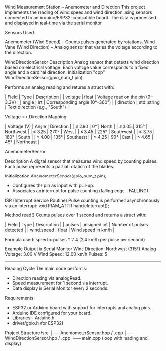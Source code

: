 Wind Measurement Station – Anemometer and Direction
This project implements the reading of wind speed and wind direction using sensors connected to an Arduino/ESP32-compatible board. The data is processed and displayed in real-time via the serial monitor

Sensors Used

Anemometer (Wind Speed) – Counts pulses generated by rotations.
Wind Vane (Wind Direction) – Analog sensor that varies the voltage according to the direction.

WindDirectionSensor
Description
Analog sensor that detects wind direction based on electrical voltage. Each voltage value corresponds to a fixed angle and a cardinal direction.
Initialization
"cpp"
WindDirectionSensor(gpio_num_t pin);

Performs an analog reading and returns a struct with:

| Field | Type | Description |
| voltage | float | Voltage read on the pin (0–3.3V) |
| angle | int | Corresponding angle (0°–360°) |
| direction | std::string | Text direction (e.g., "South") |

Voltage ↔ Direction Mapping

| Voltage (V) | Angle | Direction |
| ≤ 2.90 | 0° | North |
| ≤ 3.05 | 315° | Northwest |
| ≤ 3.25 | 270° | West |
| ≤ 3.45 | 225° | Southwest |
| ≤ 3.75 | 180° | South |
| ≤ 4.00 | 135° | Southeast |
| ≤ 4.25 | 90° | East |
| ≤ 4.65 | 45° | Northeast |

AnemometerSensor

Description
A digital sensor that measures wind speed by counting pulses. Each pulse represents a partial rotation of the blades.

Initialization
AnemometerSensor(gpio_num_t pin);

- Configures the pin as input with pull-up.
- Associates an interrupt for pulse counting (falling edge - FALLING).

ISR (Interrupt Service Routine)
Pulse counting is performed asynchronously via an interrupt:
void IRAM_ATTR handleInterrupt();

Method read()
Counts pulses over 1 second and returns a struct with:

| Field | Type | Description |
| pulses | unsigned int | Number of pulses detected |
| wind_speed | float | Wind speed in km/h |

Formula used: speed = pulses \* 2.4
(2.4 km/h per pulse per second)

Example Output in Serial Monitor
Wind Direction: Northwest (315°)
Analog Voltage: 3.00 V
Wind Speed: 12.00 km/h
Pulses: 5

---

Reading Cycle
The main code performs:

- Direction reading via analogRead.
- Speed measurement for 1 second via interrupt.
- Data display in Serial Monitor every 2 seconds.

Requirements

- ESP32 or Arduino board with support for interrupts and analog pins.
- Arduino IDE configured for your board.
- Libraries:- Arduino.h
- driver/gpio.h (for ESP32)

Project Structure
/src
├── AnemometerSensor.hpp / .cpp
├── WindDirectionSensor.hpp / .cpp
└── main.cpp (loop with reading and display)
